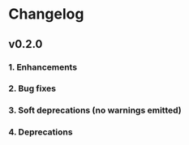 # Changelog

## v0.2.0

### 1. Enhancements

### 2. Bug fixes

### 3. Soft deprecations (no warnings emitted)

### 4. Deprecations
